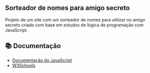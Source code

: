 ## Sorteador de nomes para amigo secreto 

Projeto de um site com um sorteador de nomes para utilizar no amigo secreto criado com base em estudos de lógica de programação com JavaScript.

## 📚 Documentação
- [Documentação do JavaScript](https://developer.mozilla.org/pt-BR/docs/Web/JavaScript)
- [W3Schools](https://www.w3schools.com/js/)
